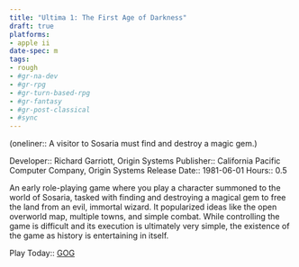 ```yaml
---
title: "Ultima 1: The First Age of Darkness"
draft: true
platforms:
- apple ii
date-spec: m
tags:
- rough
- #gr-na-dev 
- #gr-rpg 
- #gr-turn-based-rpg 
- #gr-fantasy 
- #gr-post-classical 
- #sync
---
```


(oneliner:: A visitor to Sosaria must find and destroy a magic gem.)

Developer:: Richard Garriott, Origin Systems
Publisher:: California Pacific Computer Company, Origin Systems
Release Date:: 1981-06-01
Hours:: 0.5

An early role-playing game where you play a character summoned to the world of Sosaria, tasked with finding and destroying a magical gem to free the land from an evil, immortal wizard. It popularized ideas like the open overworld map, multiple towns, and simple combat. While controlling the game is difficult and its execution is ultimately very simple, the existence of the game as history is entertaining in itself.

Play Today:: [GOG](https://www.gog.com/en/game/ultima_1_2_3)